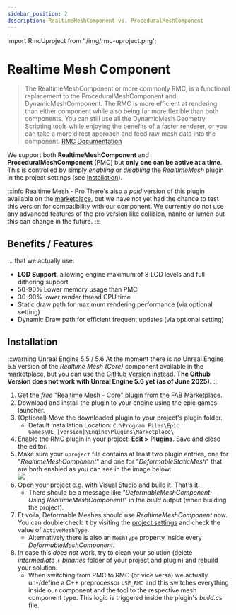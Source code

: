 ```yaml
---
sidebar_position: 2
description: RealtimeMeshComponent vs. ProceduralMeshComponent
---
```


import RmcUproject from './img/rmc-uproject.png';

# Realtime Mesh Component

> The RealtimeMeshComponent or more commonly RMC, is a functional replacement to the ProceduralMeshComponent and DynamicMeshComponent. The RMC is more efficient at rendering than either component while also being far more flexible than both components. You can still use all the DynamicMesh Geometry Scripting tools while enjoying the benefits of a faster renderer, or you can take a more direct approach and feed raw mesh data into the component.
[RMC Documentation](https://rmc.triaxis.games/)

We support both **RealtimeMeshComponent** and **ProceduralMeshComponent** (PMC) but **only one can be active at a time**. This is controlled by simply _enabling_ or _disabling_ the *RealtimeMesh* plugin in the project settings (see [Installation](#installation)).

:::info Realtime Mesh - Pro
There's also a *paid* version of this plugin available on the [marketplace](https://fab.com/s/7fca9ae43580), but we have not yet had the chance to test this version for compatibility with our component. We currently do not use any advanced features of the pro version like collision, nanite or lumen but this can change in the future.
:::

## Benefits / Features

... that we actually use:

- **LOD Support**, allowing engine maximum of 8 LOD levels and full dithering support
- 50-90% Lower memory usage than PMC
- 30-90% lower render thread CPU time
- Static draw path for maximum rendering performance (via optional setting)
- Dynamic Draw path for efficient frequent updates (via optional setting)

## Installation

:::warning Unreal Engine 5.5 / 5.6
At the moment there is *no* Unreal Engine 5.5 version of the *Realtime Mesh (Core)* component available in the marketplace, but you can use the [GitHub Version](https://github.com/TriAxis-Games/RealtimeMeshComponent) instead. **The Github Version does not work with Unreal Engine 5.6 yet (as of June 2025).**
:::

1. Get the *free* "[Realtime Mesh - Core](https://fab.com/s/41804ec36805)" plugin from the FAB Marketplace.
2. Download and install the plugin to your engine using the epic games launcher.
3. (Optional) Move the downloaded plugin to your project's plugin folder.
    - Default Installation Location: ``C:\Program Files\Epic Games\UE_[version]\Engine\Plugins\Marketplace\``
4. Enable the RMC plugin in your project: **Edit > Plugins**. Save and close the editor.
5. Make sure your `uproject` file contains at least two plugin entries, one for "*RealtimeMeshComponent*" and one for "*DeformableStaticMesh*" that are both enabled as you can see in the image below: <br/><img src={RmcUproject} />
5. Open your project e.g. with Visual Studio and build it. That's it.
    - There should be a message like "*DeformableMeshComponent: Using RealtimeMeshComponent!*" in the *build* output (when building the project).
6. Et voila, Deformable Meshes should use *RealtimeMeshComponent* now. You can double check it by visiting the [project settings](./configuration.md#component-settings) and check the value of ``ActiveMeshType``.
    - Alternatively there is also an ``MeshType`` property inside every *DeformableMeshComponent*.
7. In case this *does not* work, try to clean your solution (delete _intermediate_ + _binaries_ folder of your project and plugin) and rebuild your solution. 
    - When switching from PMC to RMC (or vice versa) we actually un-/define a C++ preprocessor ``USE_RMC`` and this switches everything inside our component and the tool to the respective mesh component type. This logic is triggered inside the plugin's _build.cs_ file.